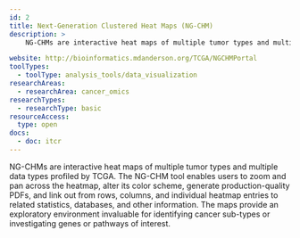 ```yaml
---
id: 2
title: Next-Generation Clustered Heat Maps (NG-CHM)
description: >
    NG-CHMs are interactive heat maps of multiple tumor types and multiple data types profiled by The Cancer Genome Atlas (TCGA) Project .

website: http://bioinformatics.mdanderson.org/TCGA/NGCHMPortal
toolTypes:
  - toolType: analysis_tools/data_visualization
researchAreas:
  - researchArea: cancer_omics
researchTypes:
  - researchType: basic
resourceAccess:
  type: open
docs:
  - doc: itcr
---
```

NG-CHMs are interactive heat maps of multiple tumor types and multiple data types profiled by TCGA.  The NG-CHM tool enables users to zoom and pan across the heatmap, alter its color scheme, generate production-quality PDFs, and link out from rows, columns, and individual heatmap entries to related statistics, databases, and other information. The maps provide an exploratory environment invaluable for identifying cancer sub-types or investigating genes or pathways of interest.